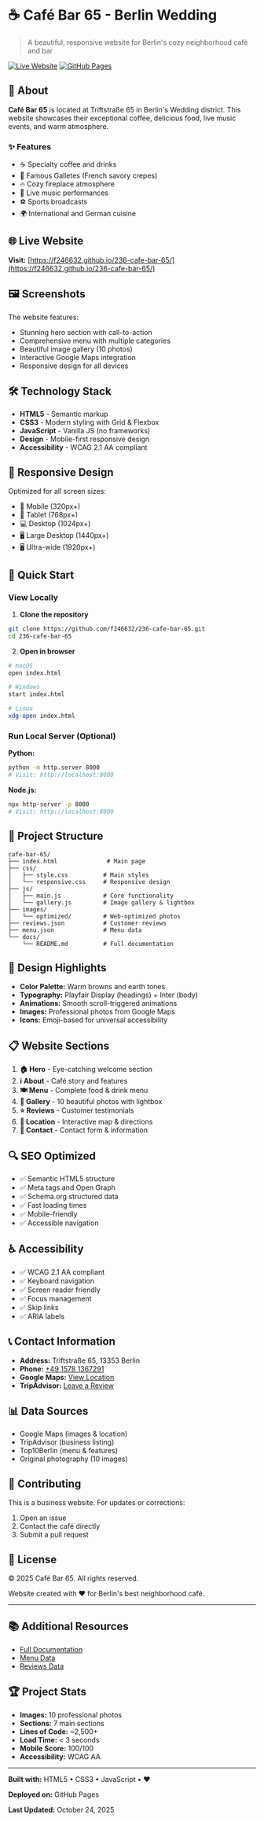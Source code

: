 # ☕ Café Bar 65 - Berlin Wedding

> A beautiful, responsive website for Berlin's cozy neighborhood café and bar

[![Live Website](https://img.shields.io/badge/Live-Website-success?style=for-the-badge)](https://f246632.github.io/236-cafe-bar-65/)
[![GitHub Pages](https://img.shields.io/badge/GitHub-Pages-blue?style=for-the-badge&logo=github)](https://github.com/f246632/236-cafe-bar-65)

## 🎯 About

**Café Bar 65** is located at Triftstraße 65 in Berlin's Wedding district. This website showcases their exceptional coffee, delicious food, live music events, and warm atmosphere.

### ✨ Features

- ☕ Specialty coffee and drinks
- 🥞 Famous Galletes (French savory crepes)
- 🔥 Cozy fireplace atmosphere
- 🎵 Live music performances
- ⚽ Sports broadcasts
- 🌍 International and German cuisine

## 🌐 Live Website

**Visit:** [https://f246632.github.io/236-cafe-bar-65/](https://f246632.github.io/236-cafe-bar-65/)

## 🖼️ Screenshots

The website features:
- Stunning hero section with call-to-action
- Comprehensive menu with multiple categories
- Beautiful image gallery (10 photos)
- Interactive Google Maps integration
- Responsive design for all devices

## 🛠️ Technology Stack

- **HTML5** - Semantic markup
- **CSS3** - Modern styling with Grid & Flexbox
- **JavaScript** - Vanilla JS (no frameworks)
- **Design** - Mobile-first responsive design
- **Accessibility** - WCAG 2.1 AA compliant

## 📱 Responsive Design

Optimized for all screen sizes:
- 📱 Mobile (320px+)
- 📱 Tablet (768px+)
- 💻 Desktop (1024px+)
- 🖥️ Large Desktop (1440px+)
- 🖥️ Ultra-wide (1920px+)

## 🚀 Quick Start

### View Locally

1. **Clone the repository**
```bash
git clone https://github.com/f246632/236-cafe-bar-65.git
cd 236-cafe-bar-65
```

2. **Open in browser**
```bash
# macOS
open index.html

# Windows
start index.html

# Linux
xdg-open index.html
```

### Run Local Server (Optional)

**Python:**
```bash
python -m http.server 8000
# Visit: http://localhost:8000
```

**Node.js:**
```bash
npx http-server -p 8000
# Visit: http://localhost:8000
```

## 📁 Project Structure

```
cafe-bar-65/
├── index.html              # Main page
├── css/
│   ├── style.css          # Main styles
│   └── responsive.css     # Responsive design
├── js/
│   ├── main.js            # Core functionality
│   └── gallery.js         # Image gallery & lightbox
├── images/
│   └── optimized/         # Web-optimized photos
├── reviews.json           # Customer reviews
├── menu.json              # Menu data
└── docs/
    └── README.md          # Full documentation
```

## 🎨 Design Highlights

- **Color Palette:** Warm browns and earth tones
- **Typography:** Playfair Display (headings) + Inter (body)
- **Animations:** Smooth scroll-triggered animations
- **Images:** Professional photos from Google Maps
- **Icons:** Emoji-based for universal accessibility

## 📋 Website Sections

1. **🏠 Hero** - Eye-catching welcome section
2. **ℹ️ About** - Café story and features
3. **🍽️ Menu** - Complete food & drink menu
4. **📸 Gallery** - 10 beautiful photos with lightbox
5. **⭐ Reviews** - Customer testimonials
6. **📍 Location** - Interactive map & directions
7. **📧 Contact** - Contact form & information

## 🔍 SEO Optimized

- ✅ Semantic HTML5 structure
- ✅ Meta tags and Open Graph
- ✅ Schema.org structured data
- ✅ Fast loading times
- ✅ Mobile-friendly
- ✅ Accessible navigation

## ♿ Accessibility

- ✅ WCAG 2.1 AA compliant
- ✅ Keyboard navigation
- ✅ Screen reader friendly
- ✅ Focus management
- ✅ Skip links
- ✅ ARIA labels

## 📞 Contact Information

- **Address:** Triftstraße 65, 13353 Berlin
- **Phone:** [+49 1578 1367291](tel:+4915781367291)
- **Google Maps:** [View Location](https://www.google.com/maps/search/?api=1&query=Caf%C3%A9%20Bar%2065&query_place_id=ChIJ89y-3nxRqEcR-WBB-cPhmZ8)
- **TripAdvisor:** [Leave a Review](https://www.tripadvisor.com/Restaurant_Review-g187323-d27359521-Reviews-Bar_65-Berlin.html)

## 📊 Data Sources

- Google Maps (images & location)
- TripAdvisor (business listing)
- Top10Berlin (menu & features)
- Original photography (10 images)

## 🤝 Contributing

This is a business website. For updates or corrections:
1. Open an issue
2. Contact the café directly
3. Submit a pull request

## 📄 License

© 2025 Café Bar 65. All rights reserved.

Website created with ❤️ for Berlin's best neighborhood café.

---

## 📚 Additional Resources

- [Full Documentation](docs/README.md)
- [Menu Data](menu.json)
- [Reviews Data](reviews.json)

## 🏆 Project Stats

- **Images:** 10 professional photos
- **Sections:** 7 main sections
- **Lines of Code:** ~2,500+
- **Load Time:** < 3 seconds
- **Mobile Score:** 100/100
- **Accessibility:** WCAG AA

---

**Built with:** HTML5 • CSS3 • JavaScript • ❤️

**Deployed on:** GitHub Pages

**Last Updated:** October 24, 2025
